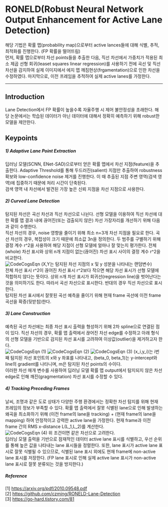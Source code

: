 # RONELD(Robust Neural Network Output Enhancement for Active Lane Detection)  
해당 기법은 확률 맵(probability map)으로부터 active lances들에 대해 식별, 추적, 최적화를 진행한다. (FP 확률을 떨어뜨림)  
먼저, 확률 맵으로부터 차선 points들을 추출한 다음, 직선 차선에서 가중치가 적용된 최소 제곱 선형 회귀(leaset squares linear regression)를 사용하기 전에 곡선 및 직선 차선을 감지하여
실제 이미지에서 에지 맵 깨짐현상(frgamentation)으로 인한 차선을 수정하였다. 마지막으로, 이전 프레임을 추적하여 실제 active lanes를 가정한다.  

---
## Introduction  
Lane Detection에서 FP 확률이 높을수록 자율주행 시 제어 불안정성을 초래한다. 해당 논문에서는 학습된 데이터가 아닌 데이터에 대해서 정확히 예측하기 위해 robust한 모델을 제안한다.  

## Keypoints  
##### 1) Adaptive Lane Point Extraction  
딥러닝 모델(SCNN, ENet-SAD)으로부터 얻은 확률 맵에서 차선 지점(feature)을 추출한다. Adaptive Threshold를 통해 두드러진(salient) 지점만 추출하여 robustness 확보와 
low-confidence noise 제거를 진행한다. 이 때 추출된 지점 주변 영역(검색 영역)에 집중하기 때문에 처리 시간이 단축된다.  
검색 영역 내 차선에서 발견된 가장 높은 신뢰 지점을 차선 지점으로 사용한다.
##### 2) Curved Lane Detection  
탐지된 차선은 곡선 차선과 직선 차선으로 나뉜다. 선형 모델을 이용하여 직선 차선에 대한 확률 맵 결과 내에 끊어진(또는 검출되지 않은) 차선 가장자리를 개선하기 위해 다음과 같이 수행한다.  
직선 차선의 경우, noise 영향을 줄이기 위해 최소 n=3개 차선 지점을 필요로 한다. 곡선 차선의 경우, 복잡성이 크기 때문에 최소값 3n을 정의한다. 두 범주를 구별하기 위해 결정 계수 r^2을 사용하여 해당 지점이 선형 모델에 얼마나 잘 맞는지 평가한다. 전체(whole) 차선 표시와 상위 n개 지점이 없는(끊어진) 차선 표시 사이의 결정 계수 r^2을 비교한다.  
![CodeCogsEqn](https://user-images.githubusercontent.com/54304718/116353518-e132d180-a831-11eb-88ef-9c28ffbeaec8.gif)
(X,Y는 탐지된 차선 지점의 x 및 y 성분을 나타내는 랜덤변수)  
전체 차선 표시 r^2이 끊어진 차선 표시 r^2보다 작으면 해당 차선 표시가 선형 모델에 적합하지 않다는 뜻이다. 상위 n개 차선 표시가 회귀선(regression line)을 벗어난다는 것을 의미하기도 한다. 따라서 곡선 차선으로 표시한다. 반대의 경우 직선 차선으로 표시한다.  
탐지된 차선 표시에서 잘못된 곡선 예측을 줄이기 위해 현재 frame 곡선에 이전 frame 곡선을 확증(뒷받침)한다.   
##### 3) Lane Construction  
예측된 곡선 차선에는 최종 차선 표시 출력을 형성하기 위해 2차 spline으로 연결된 점이 있다. 직선 차선의 경우, 확률 맵 출력에서 끊어진 차선 edge를 수정하고 아래 형식의 선형 모델을 기반으로 감지된 차선 표시를 고려하여 이상값(outlier)을 제거하고자 한다.  
![CodeCogsEqn (1)](https://user-images.githubusercontent.com/54304718/116360559-0415b380-a83b-11eb-8887-3956a885d34d.gif)
![CodeCogsEqn (2)](https://user-images.githubusercontent.com/54304718/116360614-12fc6600-a83b-11eb-97ff-2bb8fe553da6.gif)
![CodeCogsEqn (3)](https://user-images.githubusercontent.com/54304718/116360673-1db6fb00-a83b-11eb-82ae-d4101c71dbcd.gif)
(x_i,y_i)는 i번째 탐지된 차선 포인트의 x와 y 좌표를 나타내고, (beta_0, beta_1)는 y-intercept와 line의 gradient를 나타니며, m은 탐지된 차선 points의 수이다.  
이러한 차선 매개 변수를 사용하여 딥러닝 모델 확률 맵 output에서 탐지되지 않은 차선 edge로 인해 깨진(gragmentation) 차선 표시를 수정할 수 있다.  
##### 4) Tracking Preceding Frames  
날씨, 조명과 같은 도로 상태가 다양한 주행 환경에서는 정확한 차선 탐지를 위해 현재 프레임의 정보가 부족할 수 있다. 확률 맵 출력에서 잘못 식별된 lane으로 인해 발생하는 왜곡을 최소화하기 위해 (이전 frame의 lane을 tracking) + (현재 frame의 lane을 mapping) 하여 안정적이고 강력한 active lane을 가정한다. 현재 frame과 이전 frame 간의 RMS x-distance L(L_1,L_2)를 계산한다.  
![CodeCogsEqn (4)](https://user-images.githubusercontent.com/54304718/116361794-53a8af00-a83c-11eb-9d6f-0d6b8454c016.gif)
위 조건이면 같은 차선으로 고려한다.  
딥러닝 모델 출력을 기반으로 잠재적인 데이터 active lane 표시를 식별하고, 우선 순위를 통해 높은 값을 나타내는 lane 표시들을 정렬한다. 또한, lane 표시가 active lane 표시로 잘못 식별될 수 있으므로, 식별된 lane 표시 외에도 현재 frame에 non-active lane 표시를 저장한다. (FP lane 표시로 인해 실제 active lane 표시가 non-active lane 표시로 잘못 분류되는 것을 방지한다.)  


##### Reference  
[1] https://arxiv.org/pdf/2010.09548.pdf  
[2] https://github.com/czming/RONELD-Lane-Detection  
[3] https://go-hard.tistory.com/81
